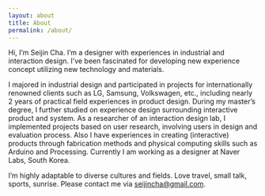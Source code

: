 ```yaml
---
layout: about
title: About
permalink: /about/
---
```


Hi, I’m Seijin Cha.
I’m a designer with experiences in industrial and interaction design. I’ve been fascinated for developing new experience concept utilizing new technology and materials.

I majored in industrial design and participated in projects for internationally renowned clients such as LG, Samsung, Volkswagen, etc., including nearly 2 years of practical field experiences in product design. 
During my master’s degree, I further studied on experience design surrounding interactive product and system. As a researcher of an interaction design lab, I implemented projects based on user research, involving users in design and evaluation process. Also I have experiences in creating (interactive) products through fabrication methods and physical computing skills such as Arduino and Processing.
Currently I am working as a designer at Naver Labs, South Korea.

I’m highly adaptable to diverse cultures and fields. Love travel, small talk, sports, sunrise.
Please contact me via seijincha@gmail.com.